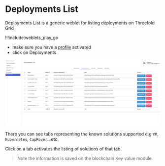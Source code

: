 # Deployments List

Deployments List is a generic weblet for listing deployments on Threefold Grid

!!!include:weblets_play_go
- make sure you have a [profile](weblets_profile_manager) activated
- click on Deployments

![](img/weblet_deployment_list.png)

There you can see tabs representing the known solutions supported e.g `VM`, `Kubernetes`, `CapRover`.. etc

Click on a tab activates the listing of solutions of that tab. 

> Note the information is saved on the blockchain Key value module.